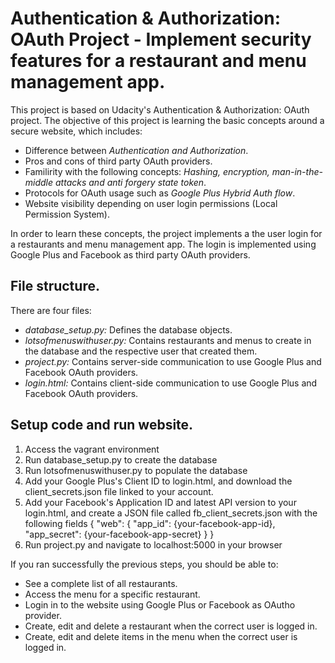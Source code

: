 # Authentication & Authorization: OAuth Project - Implement security features for a restaurant and menu management app.

This project is based on Udacity's Authentication & Authorization: OAuth project. The objective
of this project is learning the basic concepts around a secure website, which includes:

* Difference between *Authentication and Authorization*.
* Pros and cons of third party OAuth providers.
* Familirity with the following concepts: *Hashing, encryption, man-in-the-middle attacks and anti forgery state token*.
* Protocols for OAuth usage such as *Google Plus Hybrid Auth flow*.
* Website visibility depending on user login permissions (Local Permission System).

In order to learn these concepts, the project implements a the user login for a restaurants and menu
management app. The login is implemented using Google Plus and Facebook as third party OAuth providers.

## File structure.

There are four files:

* *database_setup.py:* Defines the database objects.
* *lotsofmenuswithuser.py:* Contains restaurants and menus to create in the database and the respective user that created them.
* *project.py:* Contains server-side communication to use Google Plus and Facebook OAuth providers.
* *login.html:* Contains client-side communication to use Google Plus and Facebook OAuth providers.

## Setup code and run website.

1. Access the vagrant environment
2. Run database_setup.py to create the database
3. Run lotsofmenuswithuser.py to populate the database
4. Add your Google Plus's Client ID to login.html, and download the client_secrets.json file linked to your account.
5. Add your Facebook's Application ID and latest API version to your login.html, and create a JSON file called fb_client_secrets.json with the following fields
{
    "web": {
        "app_id": {your-facebook-app-id},
        "app_secret": {your-facebook-app-secret}
    }
}        
6. Run project.py and navigate to localhost:5000 in your browser

If you ran successfully the previous steps, you should be able to:
* See a complete list of all restaurants.
* Access the menu for a specific restaurant.
* Login in to the website using Google Plus or Facebook as OAutho provider.
* Create, edit and delete a restaurant when the correct user is logged in.
* Create, edit and delete items in the menu when the correct user is logged in.
